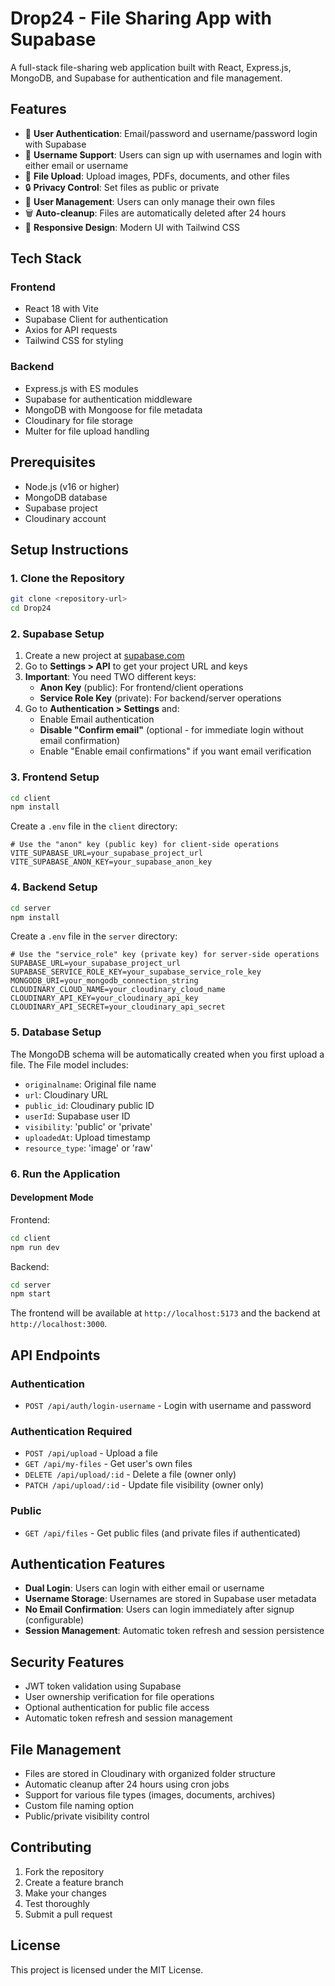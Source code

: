 # Drop24 - File Sharing App with Supabase

A full-stack file-sharing web application built with React, Express.js, MongoDB, and Supabase for authentication and file management.

## Features

- 🔐 **User Authentication**: Email/password and username/password login with Supabase
- 👤 **Username Support**: Users can sign up with usernames and login with either email or username
- 📁 **File Upload**: Upload images, PDFs, documents, and other files
- 🔒 **Privacy Control**: Set files as public or private
- 👥 **User Management**: Users can only manage their own files
- 🗑️ **Auto-cleanup**: Files are automatically deleted after 24 hours
- 📱 **Responsive Design**: Modern UI with Tailwind CSS

## Tech Stack

### Frontend
- React 18 with Vite
- Supabase Client for authentication
- Axios for API requests
- Tailwind CSS for styling

### Backend
- Express.js with ES modules
- Supabase for authentication middleware
- MongoDB with Mongoose for file metadata
- Cloudinary for file storage
- Multer for file upload handling

## Prerequisites

- Node.js (v16 or higher)
- MongoDB database
- Supabase project
- Cloudinary account

## Setup Instructions

### 1. Clone the Repository

```bash
git clone <repository-url>
cd Drop24
```

### 2. Supabase Setup

1. Create a new project at [supabase.com](https://supabase.com)
2. Go to **Settings > API** to get your project URL and keys
3. **Important**: You need TWO different keys:
   - **Anon Key** (public): For frontend/client operations
   - **Service Role Key** (private): For backend/server operations
4. Go to **Authentication > Settings** and:
   - Enable Email authentication
   - **Disable "Confirm email"** (optional - for immediate login without email confirmation)
   - Enable "Enable email confirmations" if you want email verification

### 3. Frontend Setup

```bash
cd client
npm install
```

Create a `.env` file in the `client` directory:

```env
# Use the "anon" key (public key) for client-side operations
VITE_SUPABASE_URL=your_supabase_project_url
VITE_SUPABASE_ANON_KEY=your_supabase_anon_key
```

### 4. Backend Setup

```bash
cd server
npm install
```

Create a `.env` file in the `server` directory:

```env
# Use the "service_role" key (private key) for server-side operations
SUPABASE_URL=your_supabase_project_url
SUPABASE_SERVICE_ROLE_KEY=your_supabase_service_role_key
MONGODB_URI=your_mongodb_connection_string
CLOUDINARY_CLOUD_NAME=your_cloudinary_cloud_name
CLOUDINARY_API_KEY=your_cloudinary_api_key
CLOUDINARY_API_SECRET=your_cloudinary_api_secret
```

### 5. Database Setup

The MongoDB schema will be automatically created when you first upload a file. The File model includes:

- `originalname`: Original file name
- `url`: Cloudinary URL
- `public_id`: Cloudinary public ID
- `userId`: Supabase user ID
- `visibility`: 'public' or 'private'
- `uploadedAt`: Upload timestamp
- `resource_type`: 'image' or 'raw'

### 6. Run the Application

#### Development Mode

Frontend:
```bash
cd client
npm run dev
```

Backend:
```bash
cd server
npm start
```

The frontend will be available at `http://localhost:5173` and the backend at `http://localhost:3000`.

## API Endpoints

### Authentication
- `POST /api/auth/login-username` - Login with username and password

### Authentication Required
- `POST /api/upload` - Upload a file
- `GET /api/my-files` - Get user's own files
- `DELETE /api/upload/:id` - Delete a file (owner only)
- `PATCH /api/upload/:id` - Update file visibility (owner only)

### Public
- `GET /api/files` - Get public files (and private files if authenticated)

## Authentication Features

- **Dual Login**: Users can login with either email or username
- **Username Storage**: Usernames are stored in Supabase user metadata
- **No Email Confirmation**: Users can login immediately after signup (configurable)
- **Session Management**: Automatic token refresh and session persistence

## Security Features

- JWT token validation using Supabase
- User ownership verification for file operations
- Optional authentication for public file access
- Automatic token refresh and session management

## File Management

- Files are stored in Cloudinary with organized folder structure
- Automatic cleanup after 24 hours using cron jobs
- Support for various file types (images, documents, archives)
- Custom file naming option
- Public/private visibility control

## Contributing

1. Fork the repository
2. Create a feature branch
3. Make your changes
4. Test thoroughly
5. Submit a pull request

## License

This project is licensed under the MIT License.
